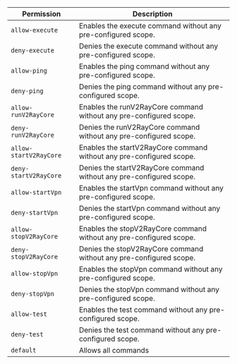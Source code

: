 | Permission | Description |
|------|-----|
|`allow-execute`|Enables the execute command without any pre-configured scope.|
|`deny-execute`|Denies the execute command without any pre-configured scope.|
|`allow-ping`|Enables the ping command without any pre-configured scope.|
|`deny-ping`|Denies the ping command without any pre-configured scope.|
|`allow-runV2RayCore`|Enables the runV2RayCore command without any pre-configured scope.|
|`deny-runV2RayCore`|Denies the runV2RayCore command without any pre-configured scope.|
|`allow-startV2RayCore`|Enables the startV2RayCore command without any pre-configured scope.|
|`deny-startV2RayCore`|Denies the startV2RayCore command without any pre-configured scope.|
|`allow-startVpn`|Enables the startVpn command without any pre-configured scope.|
|`deny-startVpn`|Denies the startVpn command without any pre-configured scope.|
|`allow-stopV2RayCore`|Enables the stopV2RayCore command without any pre-configured scope.|
|`deny-stopV2RayCore`|Denies the stopV2RayCore command without any pre-configured scope.|
|`allow-stopVpn`|Enables the stopVpn command without any pre-configured scope.|
|`deny-stopVpn`|Denies the stopVpn command without any pre-configured scope.|
|`allow-test`|Enables the test command without any pre-configured scope.|
|`deny-test`|Denies the test command without any pre-configured scope.|
|`default`|Allows all commands|
